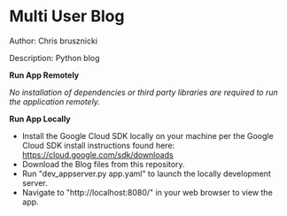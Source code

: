 Multi User Blog
==============

Author: Chris brusznicki

Description: Python blog

**Run App Remotely**

*No installation of dependencies or third party libraries are required to run the application remotely.*

**Run App Locally**
- Install the Google Cloud SDK locally on your machine per the Google Cloud SDK install instructions found here: https://cloud.google.com/sdk/downloads
- Download the Blog files from this repository.
- Run "dev_appserver.py app.yaml" to launch the locally development server.
- Navigate to "http://localhost:8080/" in your web browser to view the app.
